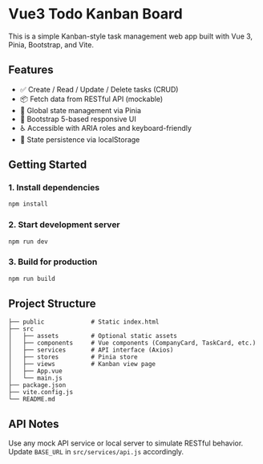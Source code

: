# Vue3 Todo Kanban Board

This is a simple Kanban-style task management web app built with Vue 3, Pinia, Bootstrap, and Vite.

## Features

- ✅ Create / Read / Update / Delete tasks (CRUD)
- 📦 Fetch data from RESTful API (mockable)
- 🧠 Global state management via Pinia
- 🎨 Bootstrap 5-based responsive UI
- ♿ Accessible with ARIA roles and keyboard-friendly
- 💾 State persistence via localStorage

## Getting Started

### 1. Install dependencies

```bash
npm install
```

### 2. Start development server

```bash
npm run dev
```

### 3. Build for production

```bash
npm run build
```

## Project Structure

```
├── public             # Static index.html
├── src
│   ├── assets         # Optional static assets
│   ├── components     # Vue components (CompanyCard, TaskCard, etc.)
│   ├── services       # API interface (Axios)
│   ├── stores         # Pinia store
│   ├── views          # Kanban view page
│   ├── App.vue
│   └── main.js
├── package.json
├── vite.config.js
└── README.md
```

## API Notes

Use any mock API service or local server to simulate RESTful behavior. Update `BASE_URL` in `src/services/api.js` accordingly.
